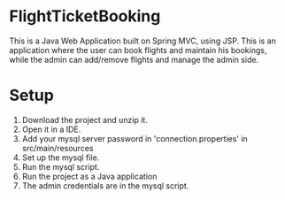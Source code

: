 # FlightTicketBooking
This is a Java Web Application built on Spring MVC, using JSP. This is an application where the user can book flights and maintain his bookings, while the admin can add/remove flights and manage the admin side.
# Setup
1. Download the project and unzip it.
2. Open it in a IDE.
3. Add your mysql server password in 'connection.properties' in src/main/resources
4. Set up the mysql file.
5. Run the mysql script.
6. Run the project as a Java application
7. The admin credentials are in the mysql script.
